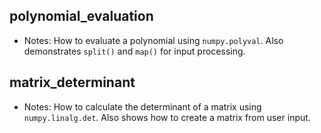 ## polynomial_evaluation
- Notes: How to evaluate a polynomial using `numpy.polyval`. Also demonstrates `split()` and `map()` for input processing.

## matrix_determinant
- Notes: How to calculate the determinant of a matrix using `numpy.linalg.det`. Also shows how to create a matrix from user input.